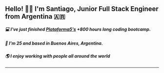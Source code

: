 ## Hello! 👋🏻 I'm Santiago, Junior Full Stack Engineer from Argentina 🇦🇷


##### 💻 I've just finished [Plataforma5's](https://plataforma5.la/ar/online#carrera) +800 hours long coding bootcamp.
##### 📌 I'm 25 and based in Buenos Aires, Argentina.
##### 🌎 I enjoy working with people all around the world


<hr>

<!--

#### Some of the tools & technologies I know are:

![JavaScript](https://raw.githubusercontent.com/rhoit/mode-icons/dump/icons/js.png)
![HTML](https://raw.githubusercontent.com/rhoit/mode-icons/dump/icons/html.png)
![CSS](https://raw.githubusercontent.com/rhoit/mode-icons/dump/icons/css.png)
![Sass](https://raw.githubusercontent.com/rhoit/mode-icons/dump/icons/sass.png)
![React]()
![Redux]()
![Node]()
![Passport]()
![Java]()
![VSCode]()

#### Currently I am also learning:

![TypeScript]()
![React-Native]()
![Python](https://raw.githubusercontent.com/rhoit/mode-icons/dump/icons/python.png)

-->

<!--
**SantiagoVidela/SantiagoVidela** is a ✨ _special_ ✨ repository because its `README.md` (this file) appears on your GitHub profile.

Here are some ideas to get you started:

- 🔭 I’m currently working on ...
- 🌱 I’m currently learning ...
- 👯 I’m looking to collaborate on ...
- 🤔 I’m looking for help with ...
- 💬 Ask me about ...
- 📫 How to reach me: ...
- 😄 Pronouns: ...
- ⚡ Fun fact: ...
-->
